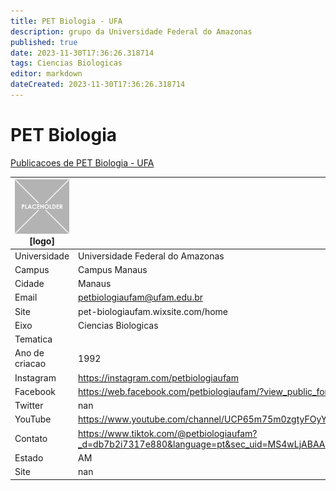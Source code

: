 ```yaml
---
title: PET Biologia - UFA
description: grupo da Universidade Federal do Amazonas
published: true
date: 2023-11-30T17:36:26.318714
tags: Ciencias Biologicas
editor: markdown
dateCreated: 2023-11-30T17:36:26.318714
---
```


# PET Biologia

[Publicacoes de PET Biologia - UFA](/atividade/31PETBiologiaUFA/feed.md)

| ![placeholder.png](/placeholder.png) [logo] | [foto do grupo] UFA         |
| ------------------------------------------- | ------------------------------------------------- |
| Universidade                                | Universidade Federal do Amazonas      |
| Campus                                      | Campus Manaus            |
| Cidade                                      | Manaus             |
| Email                                       | petbiologiaufam@ufam.edu.br             |
| Site                                        | pet-biologiaufam.wixsite.com/home              |
| Eixo                                        | Ciencias Biologicas              |
| Tematica                                    |           |
| Ano de criacao                              | 1992        |
| Instagram                                   | https://instagram.com/petbiologiaufam         |
| Facebook                                    | https://web.facebook.com/petbiologiaufam/?view_public_for=237110539786459          |
| Twitter                                     | nan           |
| YouTube                                     | https://www.youtube.com/channel/UCP65m75m0zgtyFOyYhtKDVA           |
| Contato                                     | https://www.tiktok.com/@petbiologiaufam?_d=db7b2i7317e880&language=pt&sec_uid=MS4wLjABAAAASdswVoHCiAYgas8IQCkYMQs0ZF2vuI_jbHJ62ElvFPKbgQPA5ZluLc5ekzWrYNoF&share_author_id=6800655467677778950&u_code=db7al1gmckjg7d&timestamp=1595275955&user_id=6800655467677778950&utm_source=copy&utm_campaign=client_share&utm_medium=android&share_app_name=musically&share_iid=6849197674659661574&source=h5_m         |
| Estado                                      |  AM            |
| Site                                        | nan |
